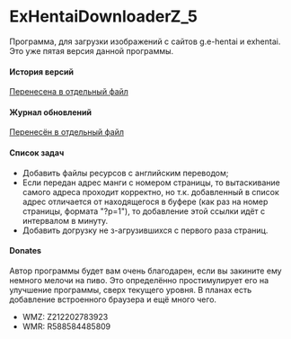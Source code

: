 # ExHentaiDownloaderZ_5
Программа, для загрузки изображений с сайтов g.e-hentai и exhentai.
Это уже пятая версия данной программы.

#### История версий
[Перенесена в отдельный файл](https://github.com/Zaharatot/ExHentaiDownloaderZ_5/blob/master/HISTORY.md)

#### Журнал обновлений
[Перенесён в отдельный файл](https://github.com/Zaharatot/ExHentaiDownloaderZ_5/blob/master/CHANGELOG.md)

#### Список задач
+ Добавить файлы ресурсов с английским переводом;
+ Если передан адрес манги с номером страницы, то вытаскивание самого адреса проходит корректно, но т.к. добавленный в список адрес отличается от находящегося в буфере (как раз на номер страницы, формата "?p=1"), то добавление этой ссылки идёт с интервалом в минуту.
+ Добавить догрузку не з-агрузившихся с первого раза страниц.

#### Donates
Автор программы будет вам очень благодарен, если вы закините ему немного мелочи на пиво. Это определённо простимулирует его на улучшение программы, сверх текущего уровня. В планах есть добавление встроенного браузера и ещё много чего.

+ WMZ: Z212202783923
+ WMR: R588584485809

